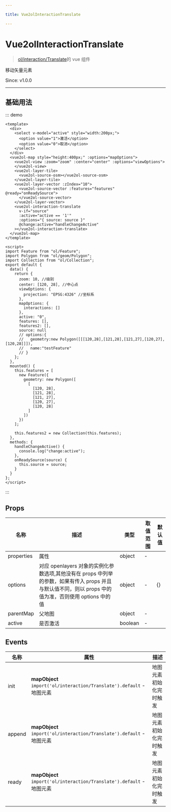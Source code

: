 ```yaml
---

title: Vue2olInteractionTranslate

---
```


# Vue2olInteractionTranslate

> [ol/interaction/Translate](https://openlayers.org/en/latest/apidoc/module-ol_interaction_Translate-Translate.html)的 vue 组件

移动矢量元素

Since: v1.0.0

---

## 基础用法

::: demo

```vue
<template>
  <div>
    <select v-model="active" style="width:200px;">
      <option value="1">激活</option>
      <option value="0">取消</option>
    </select>
  </div>
  <vue2ol-map style="height:400px;" :options="mapOptions">
    <vue2ol-view :zoom="zoom" :center="center" :options="viewOptions">
    </vue2ol-view>
    <vue2ol-layer-tile>
      <vue2ol-source-osm></vue2ol-source-osm>
    </vue2ol-layer-tile>
    <vue2ol-layer-vector :zIndex="10">
      <vue2ol-source-vector :features="features" @ready="onReadySource">
      </vue2ol-source-vector>
    </vue2ol-layer-vector>
    <vue2ol-interaction-translate
      v-if="source"
      :active="active == '1'"
      :options="{ source: source }"
      @change:active="handleChangeActive"
    ></vue2ol-interaction-translate>
  </vue2ol-map>
</template>

<script>
import Feature from "ol/Feature";
import Polygon from "ol/geom/Polygon";
import Collection from "ol/Collection";
export default {
  data() {
    return {
      zoom: 10, //级别
      center: [120, 28], //中心点
      viewOptions: {
        projection: "EPSG:4326" //坐标系
      },
      mapOptions: {
        interactions: []
      },
      active: "0",
      features: [],
      features2: [],
      source: null
      // options:{
      //   geometry:new Polygon([[[120,28],[121,28],[121,27],[120,27],[120,28]]]),
      //   name:"testFeature"
      // }
    };
  },
  mounted() {
    this.features = [
      new Feature({
        geometry: new Polygon([
          [
            [120, 28],
            [121, 28],
            [121, 27],
            [120, 27],
            [120, 28]
          ]
        ])
      })
    ];

    this.features2 = new Collection(this.features);
  },
  methods: {
    handleChangeActive() {
      console.log("change:active");
    },
    onReadySource(source) {
      this.source = source;
    }
  }
};
</script>
```

:::

## Props

| 名称       | 描述                                                                                                                                                  | 类型    | 取值范围 | 默认值 |
| ---------- | ----------------------------------------------------------------------------------------------------------------------------------------------------- | ------- | -------- | ------ |
| properties | 属性                                                                                                                                                  | object  | -        |        |
| options    | 对应 openlayers 对象的实例化参数选项,其他没有在 props 中列举的参数，如果有传入 props 并且与默认值不同，则以 props 中的值为准，否则使用 options 中的值 | object  | -        | {}     |
| parentMap  | 父地图                                                                                                                                                | object  | -        |        |
| active     | 是否激活                                                                                                                                              | boolean | -        |        |

## Events

| 名称   | 属性                                                                  | 描述                   |
| ------ | --------------------------------------------------------------------- | ---------------------- |
| init   | **mapObject** `import('ol/interaction/Translate').default` - 地图元素 | 地图元素初始化完时触发 |
| append | **mapObject** `import('ol/interaction/Translate').default` - 地图元素 | 地图元素初始化完时触发 |
| ready  | **mapObject** `import('ol/interaction/Translate').default` - 地图元素 | 地图元素初始化完时触发 |
